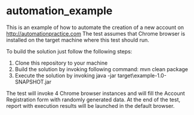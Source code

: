 # automation_example
This is an example of how to automate the creation of a new account on http://automationpractice.com
The test assumes that Chrome browser is installed on the target machine where this test should run.

To build the solution just follow the following steps:
1)	Clone this repository to your machine
2)	Build the solution by invoking following command:  mvn clean package
3)	Execute the solution by invoking java -jar target\example-1.0-SNAPSHOT.jar

The test will invoke 4 Chrome browser instances and will fill the Account Registration form with randomly generated data.
At the end of the test, report with execution results will be launched in the default browser.
